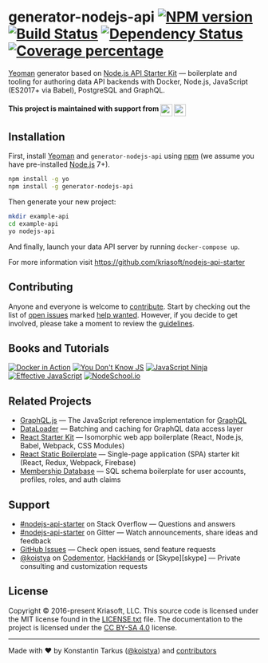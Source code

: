 # generator-nodejs-api [![NPM version][npm-image]][npm-url] [![Build Status][travis-image]][travis-url] [![Dependency Status][daviddm-image]][daviddm-url] [![Coverage percentage][coveralls-image]][coveralls-url]

[Yeoman][yo] generator based on [Node.js API Starter Kit][nodeapi] — boilerplate and tooling for
authoring data API backends with Docker, Node.js, JavaScript (ES2017+ via Babel), PostgreSQL and
GraphQL.

#### This project is maintained with support from <a href="https://rollbar.com/?utm_source=reactstartkit(github)&utm_medium=link&utm_campaign=reactstartkit(github)"><img src="https://koistya.github.io/files/rollbar-247x48.png" height="24" align="top" /></a> <a href="https://localizejs.com/?cid=802&utm_source=rsk"><img src="https://koistya.github.io/files/localize-221x48.png" height="24" align="top" /></a>

## Installation

First, install [Yeoman][yo] and `generator-nodejs-api` using [npm](https://www.npmjs.com/) (we assume you have pre-installed [Node.js](https://nodejs.org/) 7+).

```bash
npm install -g yo
npm install -g generator-nodejs-api
```

Then generate your new project:

```bash
mkdir example-api
cd example-api
yo nodejs-api
```

And finally, launch your data API server by running `docker-compose up`.

For more information visit https://github.com/kriasoft/nodejs-api-starter

## Contributing

Anyone and everyone is welcome to [contribute](https://github.com/kriasoft/nodejs-api-starter/blob/master/CONTRIBUTING.md). Start by checking out the list of
[open issues](https://github.com/kriasoft/nodejs-api-starter/issues) marked
[help wanted](https://github.com/kriasoft/nodejs-api-starter/issues?q=label:"help+wanted").
However, if you decide to get involved, please take a moment to review the [guidelines](https://github.com/kriasoft/nodejs-api-starter/blob/master/CONTRIBUTING.md).


## Books and Tutorials

[![Docker in Action](https://images-na.ssl-images-amazon.com/images/I/518L63vGMpL._SL160_.jpg)](http://amzn.to/2hmUrNP)
[![You Don't Know JS](https://images-na.ssl-images-amazon.com/images/I/B172ZcXnYDS._SL160_.png)](http://amzn.to/2idQ3gL)
[![JavaScript Ninja](https://images-na.ssl-images-amazon.com/images/I/51tQ+JAczgL._SL160_.jpg)](http://amzn.to/2idDamK)
[![Effective JavaScript](https://images-na.ssl-images-amazon.com/images/I/51W25NBDLQL._SL160_.jpg)](http://amzn.to/2idMZBq)
[![NodeSchool.io](http://koistya.github.io/files/nodeschool.jpg)](https://nodeschool.io/)


## Related Projects

* [GraphQL.js](https://github.com/graphql/graphql-js) — The JavaScript reference implementation for [GraphQL](http://graphql.org/)
* [DataLoader](https://github.com/facebook/dataloader) — Batching and caching for GraphQL data access layer
* [React Starter Kit](https://github.com/kriasoft/react-starter-kit) — Isomorphic web app boilerplate (React, Node.js, Babel, Webpack, CSS Modules)
* [React Static Boilerplate](https://github.com/kriasoft/react-static-boilerplate) — Single-page application (SPA) starter kit (React, Redux, Webpack, Firebase)
* [Membership Database](https://github.com/membership/membership.db) — SQL schema boilerplate for user accounts, profiles, roles, and auth claims


## Support

* [#nodejs-api-starter](http://stackoverflow.com/questions/tagged/nodejs-api-starter) on Stack Overflow — Questions and answers
* [#nodejs-api-starter](https://gitter.im/kriasoft/nodejs-api-starter) on Gitter — Watch announcements, share ideas and feedback
* [GitHub Issues](https://github.com/kriasoft/nodejs-api-starter/issues) — Check open issues, send feature requests
* [@koistya](https://twitter.com/koistya) on [Codementor](https://www.codementor.io/koistya), [HackHands](https://hackhands.com/koistya/) or [Skype][skype] — Private consulting and customization requests


## License

Copyright © 2016-present Kriasoft, LLC. This source code is licensed under the MIT
license found in the [LICENSE.txt](https://github.com/kriasoft/graphql-starter-kit/blob/master/LICENSE.txt)
file. The documentation to the project is licensed under the
[CC BY-SA 4.0](http://creativecommons.org/licenses/by-sa/4.0/) license.


---
Made with ♥ by Konstantin Tarkus ([@koistya](https://twitter.com/koistya)) and [contributors](https://github.com/kriasoft/graphql-starter-kit/graphs/contributors)

[nodeapi]: https://github.com/kriasoft/nodejs-api-starter
[yo]: https://yeoman.io
[npm-image]: https://badge.fury.io/js/generator-graphql-server.svg
[npm-url]: https://npmjs.org/package/generator-graphql-server
[travis-image]: https://travis-ci.org/kriasoft/generator-graphql-server.svg?branch=master
[travis-url]: https://travis-ci.org/kriasoft/generator-graphql-server
[daviddm-image]: https://david-dm.org/kriasoft/generator-graphql-server.svg?theme=shields.io
[daviddm-url]: https://david-dm.org/kriasoft/generator-graphql-server
[coveralls-image]: https://coveralls.io/repos/kriasoft/generator-graphql-server/badge.svg
[coveralls-url]: https://coveralls.io/r/kriasoft/generator-graphql-server
